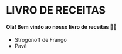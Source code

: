 # LIVRO DE RECEITAS

#### Olá! Bem vindo ao nosso livro de receitas :man_cook:

- Strogonoff de Frango
- Pavê

